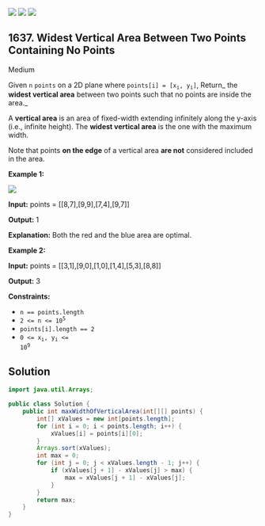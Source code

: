 [![](https://img.shields.io/github/stars/javadev/LeetCode-in-Java?label=Stars&style=flat-square)](https://github.com/javadev/LeetCode-in-Java)
[![](https://img.shields.io/github/forks/javadev/LeetCode-in-Java?label=Fork%20me%20on%20GitHub%20&style=flat-square)](https://github.com/javadev/LeetCode-in-Java/fork)
[![](https://img.shields.io/badge/-LeetCode%20in%20Kotlin-blue?style=flat-square)](https://github.com/javadev/LeetCode-in-Kotlin)

## 1637\. Widest Vertical Area Between Two Points Containing No Points

Medium

Given `n` `points` on a 2D plane where <code>points[i] = [x<sub>i</sub>, y<sub>i</sub>]</code>, Return_ the **widest vertical area** between two points such that no points are inside the area._

A **vertical area** is an area of fixed-width extending infinitely along the y-axis (i.e., infinite height). The **widest vertical area** is the one with the maximum width.

Note that points **on the edge** of a vertical area **are not** considered included in the area.

**Example 1:**

![](https://assets.leetcode.com/uploads/2020/09/19/points3.png)

**Input:** points = \[\[8,7],[9,9],[7,4],[9,7]]

**Output:** 1

**Explanation:** Both the red and the blue area are optimal.

**Example 2:**

**Input:** points = \[\[3,1],[9,0],[1,0],[1,4],[5,3],[8,8]]

**Output:** 3

**Constraints:**

*   `n == points.length`
*   <code>2 <= n <= 10<sup>5</sup></code>
*   `points[i].length == 2`
*   <code>0 <= x<sub>i</sub>, y<sub>i</sub> <= 10<sup>9</sup></code>

## Solution

```java
import java.util.Arrays;

public class Solution {
    public int maxWidthOfVerticalArea(int[][] points) {
        int[] xValues = new int[points.length];
        for (int i = 0; i < points.length; i++) {
            xValues[i] = points[i][0];
        }
        Arrays.sort(xValues);
        int max = 0;
        for (int j = 0; j < xValues.length - 1; j++) {
            if (xValues[j + 1] - xValues[j] > max) {
                max = xValues[j + 1] - xValues[j];
            }
        }
        return max;
    }
}
```